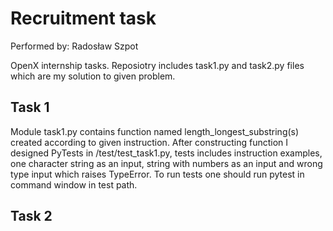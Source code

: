 # Recruitment task
Performed by: Radosław Szpot

OpenX internship tasks. Reposiotry includes task1.py and task2.py files which are my solution to given problem.

## Task 1
Module task1.py contains function named length_longest_substring(s) created according to given instruction. 
After constructing function I designed PyTests in /test/test_task1.py, tests includes instruction examples, one character string as an input, string with numbers as an input and wrong type input which raises TypeError.
To run tests one should run pytest in command window in test path.

## Task 2

